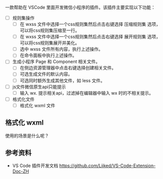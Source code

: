 一款帮助在 VSCode 里面开发微信小程序的插件。该插件主要实现以下功能：
- [ ] 规则集操作
  - [ ] 在 wxss 文件中选择一个css规则集然后点击右键选择 压缩规则集 选项，可以将css规则集压缩至一行。
  - [ ] 在 wxss 文件中选择一个css规则集然后点击右键选择 展开规则集 选项，可以将css规则集展开并美化。
  - [ ] 选中 wxss 文件所有内容，执行上述操作。
  - [ ] 在命令面板中执行上述操作。
- [ ] 生成小程序 Page 和 Component 相关文件。
  - [ ] 在侧边资源管理器中点击右键选择创建相关文件。
  - [ ] 可选生成文件的默认内容。
  - [ ] 可选同时额外生成其他文件，如 less 文件。
- [ ] js文件微信原生api只能提示
  - [ ] 输入 wx. 提示相关api，过滤掉在编辑器中输入 wx 时的不相关提示。
- [ ] 格式化文件
  - [ ] 格式化 wxml 文件

## 格式化 wxml 
使用的场景是什么呢？

## 参考资料
- VS Code 插件开发文档 <https://github.com/Liiked/VS-Code-Extension-Doc-ZH>